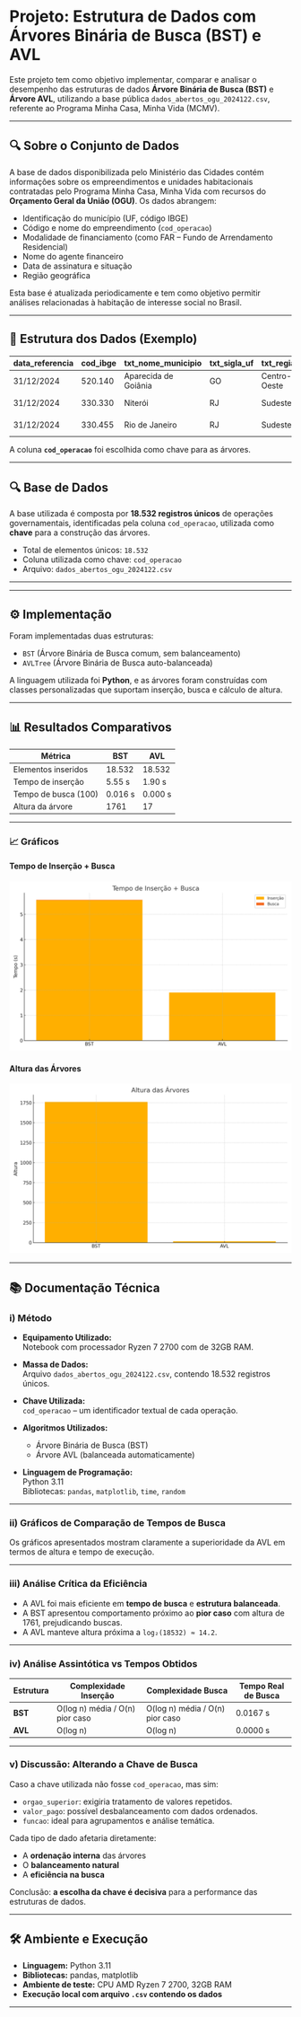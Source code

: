 
# Projeto: Estrutura de Dados com Árvores Binária de Busca (BST) e AVL

Este projeto tem como objetivo implementar, comparar e analisar o desempenho das estruturas de dados **Árvore Binária de Busca (BST)** e **Árvore AVL**, utilizando a base pública `dados_abertos_ogu_2024122.csv`, referente ao Programa Minha Casa, Minha Vida (MCMV).

---

## 🔍 Sobre o Conjunto de Dados

A base de dados disponibilizada pelo Ministério das Cidades contém informações sobre os empreendimentos e unidades habitacionais contratadas pelo Programa Minha Casa, Minha Vida com recursos do **Orçamento Geral da União (OGU)**. Os dados abrangem:

- Identificação do município (UF, código IBGE)
- Código e nome do empreendimento (`cod_operacao`)
- Modalidade de financiamento (como FAR – Fundo de Arrendamento Residencial)
- Nome do agente financeiro
- Data de assinatura e situação
- Região geográfica

Esta base é atualizada periodicamente e tem como objetivo permitir análises relacionadas à habitação de interesse social no Brasil.

---

## 📁 Estrutura dos Dados (Exemplo)

| data_referencia | cod_ibge | txt_nome_municipio | txt_sigla_uf | txt_regiao   | dt_assinatura | cod_operacao | txt_nome_empreendimento           | txt_nome_agente_financeiro | txt_modalidade |
|-----------------|----------|--------------------|---------------|--------------|----------------|---------------|----------------------------------|-----------------------------|----------------|
| 31/12/2024      | 520.140  | Aparecida de Goiânia | GO           | Centro-Oeste | 05/08/2009     | 16517361      | RES AGUAS CLARAS                | CAIXA                       | FAR            |
| 31/12/2024      | 330.330  | Niterói             | RJ           | Sudeste       | 23/07/2007     | 18283735      | VARZEA DAS MOCAS I. RESIDENCIAL | CAIXA                       | FAR            |
| 31/12/2024      | 330.455  | Rio de Janeiro      | RJ           | Sudeste       | 22/06/2007     | 19095100      | VIVENDAS DAS ANDORINHAS         | CAIXA                       | FAR            |

A coluna **`cod_operacao`** foi escolhida como chave para as árvores.

---

## 🔍 Base de Dados

A base utilizada é composta por **18.532 registros únicos** de operações governamentais, identificadas pela coluna `cod_operacao`, utilizada como **chave** para a construção das árvores.

- Total de elementos únicos: `18.532`
- Coluna utilizada como chave: `cod_operacao`
- Arquivo: `dados_abertos_ogu_2024122.csv`

---

---

## ⚙️ Implementação

Foram implementadas duas estruturas:
- `BST` (Árvore Binária de Busca comum, sem balanceamento)
- `AVLTree` (Árvore Binária de Busca auto-balanceada)

A linguagem utilizada foi **Python**, e as árvores foram construídas com classes personalizadas que suportam inserção, busca e cálculo de altura.

---

## 📊 Resultados Comparativos

| Métrica                 | BST        | AVL        |
|-------------------------|------------|------------|
| Elementos inseridos     | 18.532     | 18.532     |
| Tempo de inserção       | 5.55 s     | 1.90 s     |
| Tempo de busca (100)    | 0.016 s    | 0.000 s    |
| Altura da árvore        | 1761       | 17         |

---

### 📈 Gráficos

#### Tempo de Inserção + Busca
![Gráfico de Tempo](grafico_tempo_insercao_busca.png)

#### Altura das Árvores
![Gráfico de Altura](grafico_altura_arvores.png)

---

## 📚 Documentação Técnica

### i) Método

- **Equipamento Utilizado:**  
  Notebook com processador Ryzen 7 2700 com de 32GB RAM.

- **Massa de Dados:**  
  Arquivo `dados_abertos_ogu_2024122.csv`, contendo 18.532 registros únicos.

- **Chave Utilizada:**  
  `cod_operacao` – um identificador textual de cada operação.

- **Algoritmos Utilizados:**  
  - Árvore Binária de Busca (BST)
  - Árvore AVL (balanceada automaticamente)

- **Linguagem de Programação:**  
  Python 3.11  
  Bibliotecas: `pandas`, `matplotlib`, `time`, `random`

---

### ii) Gráficos de Comparação de Tempos de Busca

Os gráficos apresentados mostram claramente a superioridade da AVL em termos de altura e tempo de execução.

---

### iii) Análise Crítica da Eficiência

- A AVL foi mais eficiente em **tempo de busca** e **estrutura balanceada**.
- A BST apresentou comportamento próximo ao **pior caso** com altura de 1761, prejudicando buscas.
- A AVL manteve altura próxima a `log₂(18532) ≈ 14.2`.

---

### iv) Análise Assintótica vs Tempos Obtidos

| Estrutura | Complexidade Inserção | Complexidade Busca | Tempo Real de Busca |
|-----------|------------------------|---------------------|----------------------|
| **BST**   | O(log n) média / O(n) pior caso | O(log n) média / O(n) pior caso | 0.0167 s |
| **AVL**   | O(log n)               | O(log n)            | 0.0000 s |

---

### v) Discussão: Alterando a Chave de Busca

Caso a chave utilizada não fosse `cod_operacao`, mas sim:

- `orgao_superior`: exigiria tratamento de valores repetidos.
- `valor_pago`: possível desbalanceamento com dados ordenados.
- `funcao`: ideal para agrupamentos e análise temática.

Cada tipo de dado afetaria diretamente:
- A **ordenação interna** das árvores
- O **balanceamento natural**
- A **eficiência na busca**

Conclusão: **a escolha da chave é decisiva** para a performance das estruturas de dados.

---

## 🛠️ Ambiente e Execução

- **Linguagem:** Python 3.11
- **Bibliotecas:** pandas, matplotlib
- **Ambiente de teste:** CPU AMD Ryzen 7 2700, 32GB RAM
- **Execução local com arquivo `.csv` contendo os dados**

---
